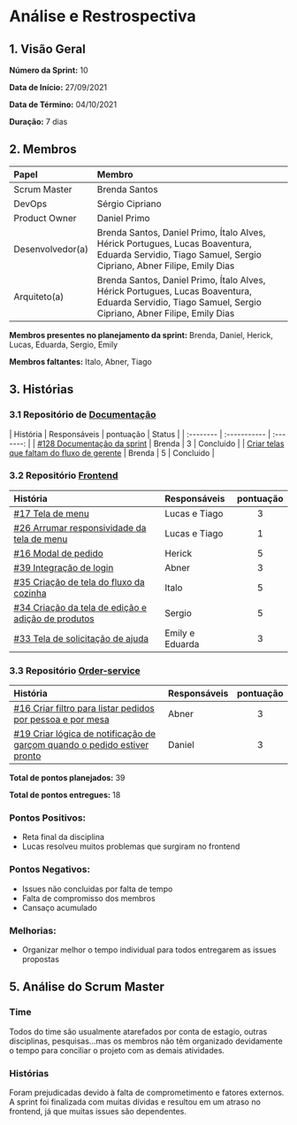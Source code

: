 # Análise e Restrospectiva

## 1. Visão Geral

**Número da Sprint:** 10   

**Data de Início:** 27/09/2021   

**Data de Término:** 04/10/2021   

**Duração:** 7 dias        

## 2. Membros
|      Papel       |          Membro            |
| :--------------  | :-----------------------   |
|    Scrum Master  |       Brenda Santos        |
|      DevOps      |      Sérgio Cipriano       |
|   Product Owner  |       Daniel Primo         |
| Desenvolvedor(a) |Brenda Santos, Daniel Primo, Ítalo Alves, Hérick Portugues, Lucas Boaventura, Eduarda Servidio, Tiago Samuel, Sergio Cipriano, Abner Filipe, Emily Dias |
|   Arquiteto(a)   |Brenda Santos, Daniel Primo, Ítalo Alves, Hérick Portugues, Lucas Boaventura, Eduarda Servidio, Tiago Samuel, Sergio Cipriano, Abner Filipe, Emily Dias| 

**Membros presentes no planejamento da sprint:** Brenda, Daniel, Herick, Lucas, Eduarda, Sergio, Emily

**Membros faltantes:** Italo, Abner, Tiago

## 3. Histórias

### 3.1 Repositório de [Documentação](https://github.com/UnBArqDsw2021-1/2021.1_G02_TaNaMesa_docs)
|  História  | Responsáveis  | pontuação | Status |
| :--------  | :-----------  | :-------: | 
| [#128 Documentação da sprint](https://github.com/UnBArqDsw2021-1/2021.1_G02_TaNaMesa_docs/issues/128) | Brenda | 3 | Concluido |
| [Criar telas que faltam do fluxo de gerente](https://www.figma.com/file/erKLzf6IdUGReBgN5CE9Z8/Prototipo-Alta-Fidelidade?node-id=0%3A1) | Brenda | 5 | Concluido |

### 3.2 Repositório [Frontend](https://github.com/UnBArqDsw2021-1/2021.1_G02_TaNaMesa_Frontend)
|  História  | Responsáveis  | pontuação | 
| :--------  | :-----------  | :-------: | 
| [#17 Tela de menu](https://github.com/UnBArqDsw2021-1/2021.1_G02_TaNaMesa_Frontend/issues/17) | Lucas e Tiago | 3 | Concluido |
| [#26 Arrumar responsividade da tela de menu](https://github.com/UnBArqDsw2021-1/2021.1_G02_TaNaMesa_Frontend/issues/26) | Lucas e Tiago | 1 | Concluido |
| [#16 Modal de pedido](https://github.com/UnBArqDsw2021-1/2021.1_G02_TaNaMesa_Frontend/issues/16) | Herick | 5 | Não concluido |
| [#39 Integração de login](https://github.com/UnBArqDsw2021-1/2021.1_G02_TaNaMesa_Frontend/issues/39) | Abner | 3 |   Não concluido |
| [#35 Criação de tela do fluxo da cozinha](https://github.com/UnBArqDsw2021-1/2021.1_G02_TaNaMesa_Frontend/issues/35) | Italo | 5 | Não concluido |
| [#34 Criação da tela de edição e adição de produtos](https://github.com/UnBArqDsw2021-1/2021.1_G02_TaNaMesa_Frontend/issues/34) | Sergio | 5 |  Não concluido |
| [#33 Tela de solicitação de ajuda](https://github.com/UnBArqDsw2021-1/2021.1_G02_TaNaMesa_Frontend/issues/33) | Emily e Eduarda | 3 | Concluido |


### 3.3 Repositório [Order-service](https://github.com/UnBArqDsw2021-1/2021.1_G02_TaNaMesa_Order_Service)
|     História     |  Responsáveis   | pontuação | 
| :--------------  | :-------------  | :-------: | 
| [#16 Criar filtro para listar pedidos por pessoa e por mesa](https://github.com/UnBArqDsw2021-1/2021.1_G02_TaNaMesa_Order_Service/issues/16) | Abner | 3 | Não concluido |
| [#19 Criar lógica de notificação de garçom quando o pedido estiver pronto](https://github.com/UnBArqDsw2021-1/2021.1_G02_TaNaMesa_Order_Service/issues/19) | Daniel | 3 | Concluido |

**Total de pontos planejados:** 39

**Total de pontos entregues:** 18

### Pontos Positivos:
* Reta final da disciplina
* Lucas resolveu muitos problemas que surgiram no frontend

### Pontos Negativos:
* Issues não concluidas por falta de tempo
* Falta de compromisso dos membros
* Cansaço acumulado

### Melhorias:
* Organizar melhor o tempo individual para todos entregarem as issues propostas

## 5. Análise do Scrum Master
### Time
 Todos do time são usualmente atarefados por conta de estagio, outras disciplinas, pesquisas...mas os membros não têm organizado devidamente o tempo para conciliar o projeto com as demais atividades.

### Histórias
Foram prejudicadas devido à falta de comprometimento e fatores externos. A sprint foi finalizada com muitas dívidas e resultou em um atraso no frontend, já que muitas issues são dependentes.
